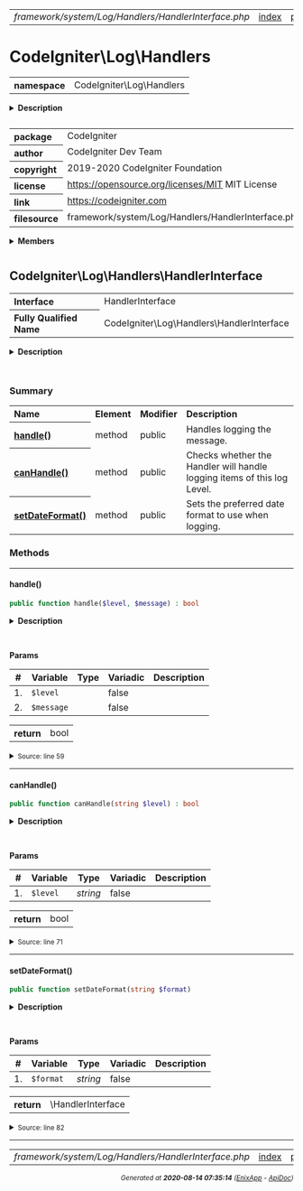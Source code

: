 


 



<table>
<tr>
<td style="width:100%"><em>framework/system/Log/Handlers/HandlerInterface.php</em></td>
<td><a href="../../../../../../../api/index.md">index</a></td>
<td><a href="../../../../../../../api/vendor/codeigniter4/framework/system/Log/Handlers/FileHandler.md">prev</a></td>
<td><a href="../../../../../../../api/vendor/codeigniter4/framework/system/Log/Logger.md">next</a></td>
</tr>
</table>







# CodeIgniter\Log\Handlers 
<table style="text-align:left">
<tr><th>namespace</th><td>CodeIgniter\Log\Handlers</td></tr>
</table>

<details>
<summary style="margin-bottom:12px;"><strong>Description</strong></summary>

<table>
<tr><td>
CodeIgniter
</td></tr>
</table>

<table>
<tr><td>
An open source application development framework for PHP

This content is released under the MIT License (MIT)

Copyright (c) 2014-2019 British Columbia Institute of Technology
Copyright (c) 2019-2020 CodeIgniter Foundation

Permission is hereby granted, free of charge, to any person obtaining a copy
of this software and associated documentation files (the "Software"), to deal
in the Software without restriction, including without limitation the rights
to use, copy, modify, merge, publish, distribute, sublicense, and/or sell
copies of the Software, and to permit persons to whom the Software is
furnished to do so, subject to the following conditions:

The above copyright notice and this permission notice shall be included in
all copies or substantial portions of the Software.

THE SOFTWARE IS PROVIDED "AS IS", WITHOUT WARRANTY OF ANY KIND, EXPRESS OR
IMPLIED, INCLUDING BUT NOT LIMITED TO THE WARRANTIES OF MERCHANTABILITY,
FITNESS FOR A PARTICULAR PURPOSE AND NONINFRINGEMENT. IN NO EVENT SHALL THE
AUTHORS OR COPYRIGHT HOLDERS BE LIABLE FOR ANY CLAIM, DAMAGES OR OTHER
LIABILITY, WHETHER IN AN ACTION OF CONTRACT, TORT OR OTHERWISE, ARISING FROM,
OUT OF OR IN CONNECTION WITH THE SOFTWARE OR THE USE OR OTHER DEALINGS IN
THE SOFTWARE.
</td></tr>
</table>

</details>



<table style="text-align:left">
<tr style="vertical-align:top;">
<th>package</th>
<td>CodeIgniter
</td>
</tr>
<tr style="vertical-align:top;">
<th>author</th>
<td>CodeIgniter Dev Team
</td>
</tr>
<tr style="vertical-align:top;">
<th>copyright</th>
<td>2019-2020 CodeIgniter Foundation
</td>
</tr>
<tr style="vertical-align:top;">
<th>license</th>
<td><a href="https://opensource.org/licenses/MIT">https://opensource.org/licenses/MIT</a>	MIT License
</td>
</tr>
<tr style="vertical-align:top;">
<th>link</th>
<td><a href="https://codeigniter.com">https://codeigniter.com</a>

</td>
</tr>
<tr style="vertical-align:top;">
<th>filesource</th>
<td>framework/system/Log/Handlers/HandlerInterface.php
</td>
</tr>
</table>

 

<details>
<summary style="margin-bottom:12px;"><strong>Members</strong></summary>
<table>
<tr><td><a href="../../../../../../../api/vendor/codeigniter4/framework/system/Log/Handlers/BaseHandler.md">CodeIgniter\Log\Handlers\BaseHandler</a></td></tr>
<tr><td><a href="../../../../../../../api/vendor/codeigniter4/framework/system/Log/Handlers/ChromeLoggerHandler.md">CodeIgniter\Log\Handlers\ChromeLoggerHandler</a></td></tr>
<tr><td><a href="../../../../../../../api/vendor/codeigniter4/framework/system/Log/Handlers/FileHandler.md">CodeIgniter\Log\Handlers\FileHandler</a></td></tr>
<tr><td><a href="../../../../../../../api/vendor/codeigniter4/framework/system/Log/Handlers/HandlerInterface.md">CodeIgniter\Log\Handlers\HandlerInterface</a></td></tr>
</table>
</details>



 

 
## CodeIgniter\Log\Handlers\HandlerInterface

<table style="text-align:left">
<tr><th>Interface</th><td>HandlerInterface</td></tr>
<tr><th>Fully Qualified Name</th><td>CodeIgniter\Log\Handlers\HandlerInterface</td></tr>
</table>


<details>
<summary style="margin-bottom:12px;"><strong>Description</strong></summary>

<table>
<tr><td>
Expected behavior for a Log handler
</td></tr>
</table>


</details>



<table style="text-align:left">
</table>



### Summary


<table style="text-align:left;">
<tr>
<th>Name</th>
<th>Element</th>
<th>Modifier</th>
<th>Description</th>
</tr>


<tr>
<th><a href="#handle"><strong>handle</strong>()</a></th>
<td>method</td>
<td>
public

</td>
<td>Handles logging the message.</td>
</tr>
<tr>
<th><a href="#canHandle"><strong>canHandle</strong>()</a></th>
<td>method</td>
<td>
public

</td>
<td>Checks whether the Handler will handle logging items of this
log Level.</td>
</tr>
<tr>
<th><a href="#setDateFormat"><strong>setDateFormat</strong>()</a></th>
<td>method</td>
<td>
public

</td>
<td>Sets the preferred date format to use when logging.</td>
</tr>

</table>






### Methods


<hr>

#### handle()

```php
public function handle($level, $message) : bool
```

<details>
<summary style="margin-bottom:12px;"><strong>Description</strong></summary>

<table>
<tr><td>
Handles logging the message.
</td></tr>
</table>

<table>
<tr><td>
If the handler returns false, then execution of handlers
will stop. Any handlers that have not run, yet, will not
be run.
</td></tr>
</table>

</details>



<table style="text-align:left">
</table>


**Params**

<table>
<thead>
<tr>
<th>#</th>
<th>Variable</th>
<th>Type</th>
<th>Variadic</th>
<th>Description</th>
</tr>
</thead>
<tbody>

<tr>
<td>1.</td>
<td><code>$level</code></td>
<td><em>
</em></td>
<td>false</td>
<td></td>
</tr>

<tr>
<td>2.</td>
<td><code>$message</code></td>
<td><em>
</em></td>
<td>false</td>
<td></td>
</tr>


</tbody>
</table>



<table>
<tr>
<th style="vertical-align:top;">return</th>
<td>bool
</td>
</tr>
</table>





<details>
<summary><small>Source: line 59</small></summary>

```php
public function handle($level, $message): bool;
```

</details>


<hr>

#### canHandle()

```php
public function canHandle(string $level) : bool
```

<details>
<summary style="margin-bottom:12px;"><strong>Description</strong></summary>

<table>
<tr><td>
Checks whether the Handler will handle logging items of this
log Level.
</td></tr>
</table>


</details>



<table style="text-align:left">
</table>


**Params**

<table>
<thead>
<tr>
<th>#</th>
<th>Variable</th>
<th>Type</th>
<th>Variadic</th>
<th>Description</th>
</tr>
</thead>
<tbody>

<tr>
<td>1.</td>
<td><code>$level</code></td>
<td><em>string
</em></td>
<td>false</td>
<td></td>
</tr>


</tbody>
</table>



<table>
<tr>
<th style="vertical-align:top;">return</th>
<td>bool
</td>
</tr>
</table>





<details>
<summary><small>Source: line 71</small></summary>

```php
public function canHandle(string $level): bool;
```

</details>


<hr>

#### setDateFormat()

```php
public function setDateFormat(string $format)
```

<details>
<summary style="margin-bottom:12px;"><strong>Description</strong></summary>

<table>
<tr><td>
Sets the preferred date format to use when logging.
</td></tr>
</table>


</details>



<table style="text-align:left">
</table>


**Params**

<table>
<thead>
<tr>
<th>#</th>
<th>Variable</th>
<th>Type</th>
<th>Variadic</th>
<th>Description</th>
</tr>
</thead>
<tbody>

<tr>
<td>1.</td>
<td><code>$format</code></td>
<td><em>string
</em></td>
<td>false</td>
<td></td>
</tr>


</tbody>
</table>



<table>
<tr>
<th style="vertical-align:top;">return</th>
<td>\HandlerInterface
</td>
</tr>
</table>





<details>
<summary><small>Source: line 82</small></summary>

```php
public function setDateFormat(string $format);
```

</details>





 


 
  




<hr>

<table>
<tr>
<td style="width:100%"><em>framework/system/Log/Handlers/HandlerInterface.php</em></td>
<td><a href="../../../../../../../api/index.md">index</a></td>
<td><a href="../../../../../../../api/vendor/codeigniter4/framework/system/Log/Handlers/FileHandler.md">prev</a></td>
<td><a href="../../../../../../../api/vendor/codeigniter4/framework/system/Log/Logger.md">next</a></td>
<td><a href="#">top</a></td></tr>
</table>




<div style="text-align:right;">

<small>_Generated at **2020-08-14 07:35:14**_ *([EnixApp](https://github.com/enix-app) - [ApiDoc](https://github.com/enix-app/apidoc))*</small>
</div>